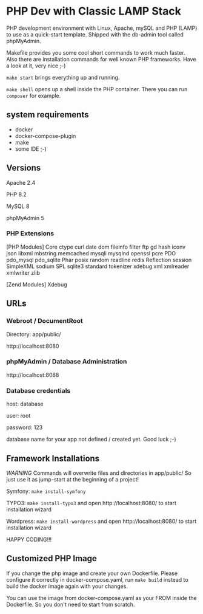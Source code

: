 # PHP Dev with Classic LAMP Stack

PHP development environment with Linux, Apache, mySQL and PHP (LAMP) to use as a quick-start template. Shipped with the db-admin tool called phpMyAdmin.

Makefile provides you some cool short commands to work much faster. Also there are installation commands for well known PHP frameworks. Have a look at it, very nice ;-)

`make start` brings everything up and running.

`make shell` opens up a shell inside the PHP container. There you can run `composer` for example.

## system requirements

* docker
* docker-compose-plugin
* make
* some IDE ;-)

## Versions

Apache 2.4

PHP 8.2

MySQL 8

phpMyAdmin 5

### PHP Extensions

[PHP Modules]
Core
ctype
curl
date
dom
fileinfo
filter
ftp
gd
hash
iconv
json
libxml
mbstring
memcached
mysqli
mysqlnd
openssl
pcre
PDO
pdo_mysql
pdo_sqlite
Phar
posix
random
readline
redis
Reflection
session
SimpleXML
sodium
SPL
sqlite3
standard
tokenizer
xdebug
xml
xmlreader
xmlwriter
zlib

[Zend Modules]
Xdebug

## URLs

### Webroot / DocumentRoot

Directory: app/public/

http://localhost:8080

### phpMyAdmin / Database Administration
http://localhost:8088

### Database credentials

host: database

user: root

password: 123

database name for your app not defined / created yet. Good luck ;-)

## Framework Installations

*WARNING* Commands will overwrite files and directories in app/public/ So just use it as jump-start at the beginning of a project!

Symfony: `make install-symfony`

TYPO3: `make install-typo3` and open http://localhost:8080/ to start installation wizard

Wordpress: `make install-wordpress` and open http://localhost:8080/ to start installation wizard

HAPPY CODING!!!

## Customized PHP Image

If you change the php image and create your own Dockerfile. Please configure it correctly in docker-compose.yaml, run `make build` instead to build the docker image again with your changes.

You can use the image from docker-compose.yaml as your FROM inside the Dockerfile. So you don't need to start from scratch.